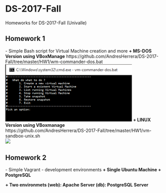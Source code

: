 # DS-2017-Fall
Homeworks for DS-2017-Fall (Univalle)

<h2><b>Homework 1</b></h2>
- Simple Bash script for Virtual Machine creation and more
<b>+ MS-DOS Version using VBoxManage</b>
https://github.com/AndresHerrera/DS-2017-Fall/tree/master/HW1/wm-commander-dos.bat
<img src="HW1/snap1.png" width="400"/>
<b>+ LINUX Version using VBoxmanage</b><br>
https://github.com/AndresHerrera/DS-2017-Fall/tree/master/HW1/vm-sandbox-unix.sh<br>
<a href="https://asciinema.org/a/CK8jAoCh3obyAugtv5CQSMeWH" target="_blank"><img src="https://asciinema.org/a/CK8jAoCh3obyAugtv5CQSMeWH.png" width="400"/></a>
<br>
<h2><b>Homework 2</b></h2>
- Simple Vagrant - development environments 
<b>+ Single Ubuntu Machine + PostgreSQL </b>

<b> + Two environmets (web): Apache Server (db): PostgreSQL Server </b> 
